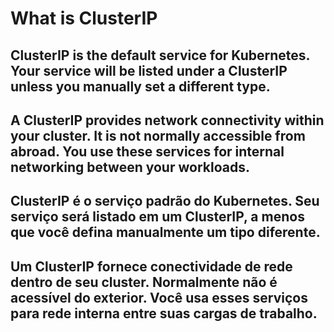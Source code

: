# What is ClusterIP

## ClusterIP is the default service for Kubernetes. Your service will be listed under a ClusterIP unless you manually set a different type.
## A ClusterIP provides network connectivity within your cluster. It is not normally accessible from abroad. You use these services for internal networking between your workloads.

## ClusterIP é o serviço padrão do Kubernetes. Seu serviço será listado em um ClusterIP, a menos que você defina manualmente um tipo diferente. 
## Um ClusterIP fornece conectividade de rede dentro de seu cluster. Normalmente não é acessível do exterior. Você usa esses serviços para rede interna entre suas cargas de trabalho. 